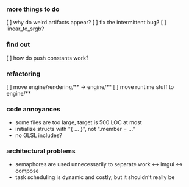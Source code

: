 ### more things to do
[ ] why do weird artifacts appear?
[ ] fix the intermittent bug?
[ ] linear_to_srgb?

### find out
[ ] how do push constants work?

### refactoring
[ ] move engine/rendering/** -> engine/**
[ ] move runtime stuff to engine/**

### code annoyances
* some files are too large, target is 500 LOC at most
* initialize structs with "{ ... }", not ".member = ..."
* no GLSL includes?

### architectural problems
* semaphores are used unnecessarily to separate work <-> imgui <-> compose
* task scheduling is dynamic and costly, but it shouldn't really be